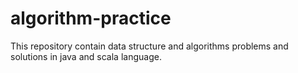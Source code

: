 # algorithm-practice

This repository contain data structure and algorithms problems and solutions in java and scala language.

